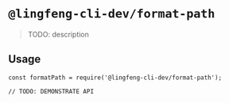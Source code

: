 # `@lingfeng-cli-dev/format-path`

> TODO: description

## Usage

```
const formatPath = require('@lingfeng-cli-dev/format-path');

// TODO: DEMONSTRATE API
```
